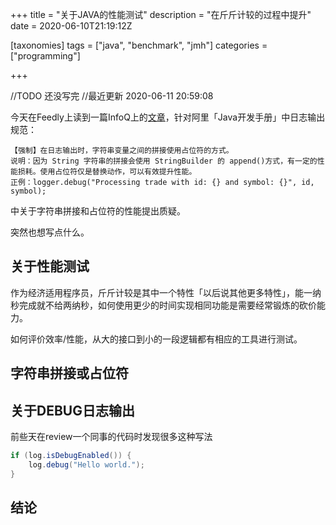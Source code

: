 +++
title = "关于JAVA的性能测试"
description = "在斤斤计较的过程中提升"
date = 2020-06-10T21:19:12Z

[taxonomies]
tags = ["java", "benchmark", "jmh"]
categories = ["programming"]

+++

//TODO 还没写完
//最近更新 2020-06-11 20:59:08

今天在Feedly上读到一篇InfoQ上的[文章](https://xie.infoq.cn/article/cae1455171caa912d103a5b8e)，针对阿里「Java开发手册」中日志输出规范：

```code
【强制】在日志输出时，字符串变量之间的拼接使用占位符的方式。
说明：因为 String 字符串的拼接会使用 StringBuilder 的 append()方式，有一定的性能损耗。使用占位符仅是替换动作，可以有效提升性能。
正例：logger.debug("Processing trade with id: {} and symbol: {}", id, symbol);
```

中关于字符串拼接和占位符的性能提出质疑。

突然也想写点什么。

## 关于性能测试

作为经济适用程序员，斤斤计较是其中一个特性「以后说其他更多特性」，能一纳秒完成就不给两纳秒，如何使用更少的时间实现相同功能是需要经常锻炼的砍价能力。

如何评价效率/性能，从大的接口到小的一段逻辑都有相应的工具进行测试。

## 字符串拼接或占位符

## 关于DEBUG日志输出

前些天在review一个同事的代码时发现很多这种写法

```java
if (log.isDebugEnabled()) {
    log.debug("Hello world.");
}
```

## 结论
